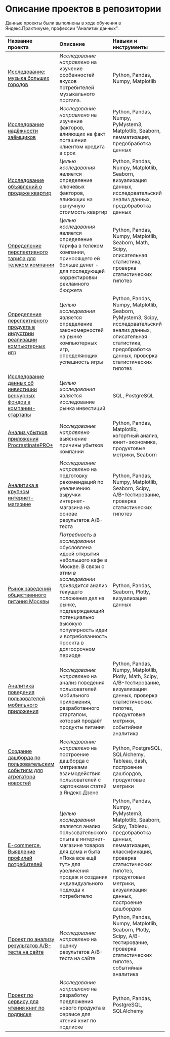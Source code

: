 # Описание проектов в репозитории
Данные проекты были выполнены в ходе обучения в Яндекс.Практикуме, профессии "Аналитик данных".

| Название проекта | Описание |	Навыки и инструменты |
| :--------------- | :------- | :------------------- |
| [Исследование: музыка больших городов][1] | *Исследование направлено* на изучение особенностей вкусов потребителей музыкального портала. | Python, Pandas, Numpy, Matplotlib |
| [Исследование надёжности заёмщиков][2] | *Исследование направлено* на изучение факторов, влияющих на факт погашения клиентом кредита в срок | Python, Pandas, Numpy, PyMystem3, Matplotlib, Seaborn, лемматизация, предобработка данных |
| [Исследование объявлений о продаже квартир][3] | *Целью исследования* является определение ключевых факторов, влияющих на рынучную стоимость квартир | Python, Pandas, Numpy, Matplotlib, Seaborn, визуализация данных, исследовательский анализ данных, предобработка данных |
| [Определение перспективного тарифа для телеком компании][4] | *Целью исследования* является определение тарифа в телеком компании, приносящего ей больше денег - для последующей корректировки рекламного бюджета | Python, Pandas, Numpy, Matplotlib, Seaborn, Math, Scipy, описательная статистика, проверка статистических гипотез |
| [Определение перспективного продукта в индустрии реализации компьютерных игр][5] | *Целью исследования* является определение закономерностей на рынке компьютерных игр, определяющих успешность игры | Python, Pandas, Numpy, Matplotlib, Seaborn, PyMystem3, Scipy, исследовательский анализ данных, описательная статистика, предобработка данных, проверка статистических гипотез |
| [Исследование данных об инвестиции венчурных фондов в компании-стартапы][6] | *Целью исследования* является исследование рынка инвестиций | SQL, PostgreSQL |
| [Анализ убытков приложения ProcrastinatePRO+][7] | *Исследование направлено* выяснение причины убытков компании | Python, Pandas, Matplotlib, когортный анализ, юнит-экономика, продуктовые метрики, Seaborn |
| [Аналитика в крупном интернет-магазине][8] | *Исследование направлено* на подготовку рекомендаций по увеличению выручки интернет-магазина на основе результатов A/B-теста | Python, Pandas, Numpy, Matplotlib, Seaborn, Scipy, A/B-тестирование, проверка статистических гипотез |
| [Рынок заведений общественного питания Москвы][9] | *Потребность в исследовании* обусловлена идеей открытия небольшого кафе в Москве. В связи с этим *в исследовании приводится* анализ текущего положения дел на рынке, подтверждающий потенциально высокую популярность идеи и вотребованность проекта в долгосрочном периоде | Python, Pandas, Seaborn, Plotly, визуализация данных |
| [Аналитика поведения пользователей мобильного приложения][10] | *Исследование направлено* на анализ поведения пользователей мобильного приложения, разработанного стартапом, который продаёт продукты питания | Python, Pandas, Numpy, Matplotlib, Plotly, Math, Scipy, A/B-тестирование, визуализация данных, проверка статистических гипотез, продуктовые метрики, событийная аналитика |
| [Создание дашборда по пользовательским событиям для агрегатора новостей][11] | *Исследование направлено* на построение дашборда с метриками взаимодействия пользователей с карточками статей в Яндекс.Дзене | Python, PostgreSQL, SQLAlchemy, Tableau, dash, построение дашбордов, продуктовые метрики |
| [E-commerce. Выявление профилей потребителей][12] | *Целью исследования* является анализ пользовательского опыта в интернет-магазине товаров для дома и быта «Пока все ещё тут» для увеличения продаж и создания индивидуального подхода к потребителю | Python, Pandas, Numpy, PyMystem3, Matplotlib, Seaborn, Scipy, Tableau, предобработка данных, лемматизация, классификация, проверка статистических гипотез, продуктовые метрики, визуализация данных, построение дашбордов |
| [Проект по анализу результатов A/B-теста на сайте][13] | *Исследование направлено* на оценку результатов A/B-теста на сайте | Python, Pandas, Numpy, Matplotlib, Seaborn, Plotly, Scipy, A/B-тестирование, проверка статистических гипотез, событийная аналитика |
| [Проект по сервису для чтения книг по подписке][14] | *Исследование направлено* на разработку предложения нового продукта в сервисе для чтения книг по подписке | Python, Pandas, PostgreSQL, SQLAlchemy |


[1]:https://github.com/Butac2099/Projects_YandexPracticum/tree/main/Yandex.Music_Data_Analysis
[2]:https://github.com/Butac2099/Projects_YandexPracticum/tree/main/Borrower_Reliability_Study
[3]:https://github.com/Butac2099/Projects_YandexPracticum/tree/main/Real_Estate_Market_Analysis_St.Petersburg
[4]:https://github.com/Butac2099/Projects_YandexPracticum/tree/main/Prospective_Tariff_Determination
[5]:https://github.com/Butac2099/Projects_YandexPracticum/tree/main/Exploring_Video_Game_Success_Patterns
[6]:https://github.com/Butac2099/Projects_YandexPracticum/tree/main/Venture_Fund_Investment_Data
[7]:https://github.com/Butac2099/Projects_YandexPracticum/tree/main/App_Loss_Analysis
[8]:https://github.com/Butac2099/Projects_YandexPracticum/tree/main/Analytics_E-commerce_Store
[9]:https://github.com/Butac2099/Projects_YandexPracticum/tree/main/Market_Analysis_Catering_Establishments_Moscow
[10]:https://github.com/Butac2099/Projects_YandexPracticum/tree/main/User_Behavior_Analysis_in_App
[11]:https://github.com/Butac2099/Projects_YandexPracticum/tree/main/Creating_Dashboard_News_Aggregator
[12]:https://github.com/Butac2099/Projects_YandexPracticum/tree/main/UX_Analysis_Online-Store
[13]:https://github.com/Butac2099/Projects_YandexPracticum/tree/main/A_B-Test_Results_Analysis
[14]:https://github.com/Butac2099/Projects_YandexPracticum/tree/main/New_Product_Proposal_Book_Service
